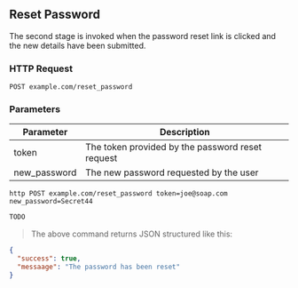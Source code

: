 ## Reset Password
The second stage is invoked when the password reset link is clicked and the new details have been submitted.
 
### HTTP Request

`POST example.com/reset_password`

### Parameters

Parameter | Description
--------- | -----------
token | The token provided by the password reset request  
new_password | The new password requested by the user 
 
```shell
http POST example.com/reset_password token=joe@soap.com new_password=Secret44
```

```javascript
TODO
```

> The above command returns JSON structured like this:

```json
{
  "success": true,
  "messaage": "The password has been reset"
}
```
